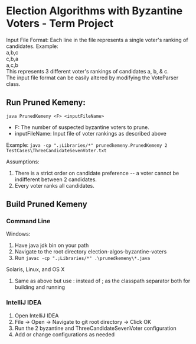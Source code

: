 # Election Algorithms with Byzantine Voters - Term Project

Input File Format: Each line in the file represents a single voter's ranking of candidates. Example:  
a,b,c  
c,b,a  
a,c,b  
This represents 3 different voter's rankings of candidates a, b, & c.  
The input file format can be easily altered by modifying the VoteParser class.

## Run Pruned Kemeny:

`java PrunedKemeny <F> <inputFileName>`

* F: The number of suspected byzantine voters to prune.
* inputFileName: Input file of voter rankings as described above

Example: 
`java -cp ".;Libraries/*" prunedkemeny.PrunedKemeny 2 TestCases\ThreeCandidateSevenVoter.txt`

Assumptions:

1. There is a strict order on candidate preference -- a voter cannot be indifferent between 2 candidates.
2. Every voter ranks all candidates.

## Build Pruned Kemeny

### Command Line

Windows:

1. Have java jdk bin on your path
2. Navigate to the root directory election-algos-byzantine-voters
4. Run `javac -cp ".;Libraries/*" .\prunedkemeny\*.java`

Solaris, Linux, and OS X

1. Same as above but use : instead of ; as the classpath separator both for building and running

### IntelliJ IDEA

1. Open IntelliJ IDEA
2. File -> Open -> Navigate to git root directory -> Click OK
3. Run the 2 byzantine and ThreeCandidateSevenVoter configuration
4. Add or change configurations as needed
